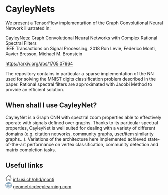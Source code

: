# CayleyNets
We present a TensorFlow implementation of the Graph Convolutional Neural Network illustrated in:

CayleyNets: Graph Convolutional Neural Networks with Complex Rational Spectral Filters<br>
IEEE Transactions on Signal Processing, 2018
Ron Levie, Federico Monti, Xavier Bresson, Michael M. Bronstein

https://arxiv.org/abs/1705.07664

The repository contains in particular a sparse implementation of the NN used for solving the MNIST digits classification problem described in the paper. Rational spectral filters are approximated with Jacobi Method to provide an efficient solution.

## When shall I use CayleyNet?

CayleyNet is a Graph CNN with spectral zoom properties able to effectively operate with signals defined over graphs. Thanks to its particular spectral properties, CayleyNet is well suited for dealing with a variety of different domains (e.g. citation networks, community graphs, user/item similarity graphs...). Variations of the architecture here implemented achieved state-of-the-art performance on vertex classification, community detection and matrix completion tasks.

## Useful links

<img src="pic/home100.jpg" width="20" height="20" style="max-width:100%;"> <a href="http://inf.usi.ch/phd/monti">inf.usi.ch/phd/monti</a><br>
<img src="pic/web.png" width="20" height="20" style="max-width:100%;"> <a href="http://geometricdeeplearning.com">geometricdeeplearning.com</a>

